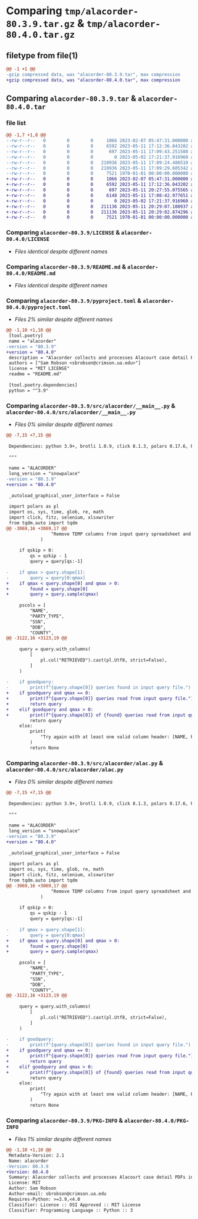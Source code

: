# Comparing `tmp/alacorder-80.3.9.tar.gz` & `tmp/alacorder-80.4.0.tar.gz`

## filetype from file(1)

```diff
@@ -1 +1 @@
-gzip compressed data, was "alacorder-80.3.9.tar", max compression
+gzip compressed data, was "alacorder-80.4.0.tar", max compression
```

## Comparing `alacorder-80.3.9.tar` & `alacorder-80.4.0.tar`

### file list

```diff
@@ -1,7 +1,8 @@
--rw-r--r--   0        0        0     1066 2023-02-07 05:47:31.000000 alacorder-80.3.9/LICENSE
--rw-r--r--   0        0        0     6592 2023-05-11 17:12:36.043202 alacorder-80.3.9/README.md
--rw-r--r--   0        0        0      697 2023-05-11 17:09:43.251588 alacorder-80.3.9/pyproject.toml
--rw-r--r--   0        0        0        0 2023-05-02 17:21:37.916960 alacorder-80.3.9/src/alacorder/__init__.py
--rw-r--r--   0        0        0   210936 2023-05-11 17:09:24.486510 alacorder-80.3.9/src/alacorder/__main__.py
--rw-r--r--   0        0        0   210936 2023-05-11 17:09:29.605342 alacorder-80.3.9/src/alacorder/alac.py
--rw-r--r--   0        0        0     7521 1970-01-01 00:00:00.000000 alacorder-80.3.9/PKG-INFO
+-rw-r--r--   0        0        0     1066 2023-02-07 05:47:31.000000 alacorder-80.4.0/LICENSE
+-rw-r--r--   0        0        0     6592 2023-05-11 17:12:36.043202 alacorder-80.4.0/README.md
+-rw-r--r--   0        0        0      697 2023-05-11 20:27:55.075565 alacorder-80.4.0/pyproject.toml
+-rw-r--r--   0        0        0     6148 2023-05-11 17:08:42.977651 alacorder-80.4.0/src/alacorder/.DS_Store
+-rw-r--r--   0        0        0        0 2023-05-02 17:21:37.916960 alacorder-80.4.0/src/alacorder/__init__.py
+-rw-r--r--   0        0        0   211136 2023-05-11 20:29:07.180937 alacorder-80.4.0/src/alacorder/__main__.py
+-rw-r--r--   0        0        0   211136 2023-05-11 20:29:02.874296 alacorder-80.4.0/src/alacorder/alac.py
+-rw-r--r--   0        0        0     7521 1970-01-01 00:00:00.000000 alacorder-80.4.0/PKG-INFO
```

### Comparing `alacorder-80.3.9/LICENSE` & `alacorder-80.4.0/LICENSE`

 * *Files identical despite different names*

### Comparing `alacorder-80.3.9/README.md` & `alacorder-80.4.0/README.md`

 * *Files identical despite different names*

### Comparing `alacorder-80.3.9/pyproject.toml` & `alacorder-80.4.0/pyproject.toml`

 * *Files 2% similar despite different names*

```diff
@@ -1,10 +1,10 @@
 [tool.poetry]
 name = "alacorder"
-version = "80.3.9"
+version = "80.4.0"
 description = "Alacorder collects and processes Alacourt case detail PDFs into data tables suitable for research purposes."
 authors = ["Sam Robson <sbrobson@crimson.ua.edu>"]
 license = "MIT LICENSE"
 readme = "README.md"
 
 [tool.poetry.dependencies]
 python = "^3.9"
```

### Comparing `alacorder-80.3.9/src/alacorder/__main__.py` & `alacorder-80.4.0/src/alacorder/__main__.py`

 * *Files 0% similar despite different names*

```diff
@@ -7,15 +7,15 @@
 
 Dependencies: python 3.9+, brotli 1.0.9, click 8.1.3, polars 0.17.6, PyMuPDF 1.21.1, PySimpleGUI 4.60.4, selenium 4.8.3, tqdm 4.65.0, xlsx2csv 0.8.1, XlsxWriter 3.0.9
 
 """
 
 name = "ALACORDER"
 long_version = "snowpalace"
-version = "80.3.9"
+version = "80.4.0"
 
 _autoload_graphical_user_interface = False
 
 import polars as pl
 import os, sys, time, glob, re, math
 import click, fitz, selenium, xlsxwriter
 from tqdm.auto import tqdm
@@ -3069,16 +3069,17 @@
                 "Remove TEMP columns from input query spreadsheet and try again."
             )
 
     if qskip > 0:
         qs = qskip - 1
         query = query[qs:-1]
 
-    if qmax > query.shape[1]:
-        query = query[0:qmax]
+    if qmax < query.shape[0] and qmax > 0:
+        found = query.shape[0]
+        query = query.sample(qmax)
 
     pscols = [
         "NAME",
         "PARTY_TYPE",
         "SSN",
         "DOB",
         "COUNTY",
@@ -3122,16 +3123,19 @@
 
     query = query.with_columns(
         [
             pl.col("RETRIEVED").cast(pl.Utf8, strict=False),
         ]
     )
 
-    if goodquery:
-        print(f"{query.shape[0]} queries found in input query file.")
+    if goodquery and qmax == 0:
+        print(f"{query.shape[0]} queries read from input query file.")
+        return query
+    elif goodquery and qmax > 0:
+        print(f"{query.shape[0]} of {found} queries read from input query file.")
         return query
     else:
         print(
             "Try again with at least one valid column header: [NAME, PARTY_TYPE, SSN, DOB, COUNTY, DIVISION, CASE_YEAR, NO_RECORDS, FILED_BEFORE, FILED_AFTER, RETRIEVED, CASES_FOUND, QUERY_COMPLETE]"
         )
         return None
```

### Comparing `alacorder-80.3.9/src/alacorder/alac.py` & `alacorder-80.4.0/src/alacorder/alac.py`

 * *Files 0% similar despite different names*

```diff
@@ -7,15 +7,15 @@
 
 Dependencies: python 3.9+, brotli 1.0.9, click 8.1.3, polars 0.17.6, PyMuPDF 1.21.1, PySimpleGUI 4.60.4, selenium 4.8.3, tqdm 4.65.0, xlsx2csv 0.8.1, XlsxWriter 3.0.9
 
 """
 
 name = "ALACORDER"
 long_version = "snowpalace"
-version = "80.3.9"
+version = "80.4.0"
 
 _autoload_graphical_user_interface = False
 
 import polars as pl
 import os, sys, time, glob, re, math
 import click, fitz, selenium, xlsxwriter
 from tqdm.auto import tqdm
@@ -3069,16 +3069,17 @@
                 "Remove TEMP columns from input query spreadsheet and try again."
             )
 
     if qskip > 0:
         qs = qskip - 1
         query = query[qs:-1]
 
-    if qmax > query.shape[1]:
-        query = query[0:qmax]
+    if qmax < query.shape[0] and qmax > 0:
+        found = query.shape[0]
+        query = query.sample(qmax)
 
     pscols = [
         "NAME",
         "PARTY_TYPE",
         "SSN",
         "DOB",
         "COUNTY",
@@ -3122,16 +3123,19 @@
 
     query = query.with_columns(
         [
             pl.col("RETRIEVED").cast(pl.Utf8, strict=False),
         ]
     )
 
-    if goodquery:
-        print(f"{query.shape[0]} queries found in input query file.")
+    if goodquery and qmax == 0:
+        print(f"{query.shape[0]} queries read from input query file.")
+        return query
+    elif goodquery and qmax > 0:
+        print(f"{query.shape[0]} of {found} queries read from input query file.")
         return query
     else:
         print(
             "Try again with at least one valid column header: [NAME, PARTY_TYPE, SSN, DOB, COUNTY, DIVISION, CASE_YEAR, NO_RECORDS, FILED_BEFORE, FILED_AFTER, RETRIEVED, CASES_FOUND, QUERY_COMPLETE]"
         )
         return None
```

### Comparing `alacorder-80.3.9/PKG-INFO` & `alacorder-80.4.0/PKG-INFO`

 * *Files 1% similar despite different names*

```diff
@@ -1,10 +1,10 @@
 Metadata-Version: 2.1
 Name: alacorder
-Version: 80.3.9
+Version: 80.4.0
 Summary: Alacorder collects and processes Alacourt case detail PDFs into data tables suitable for research purposes.
 License: MIT
 Author: Sam Robson
 Author-email: sbrobson@crimson.ua.edu
 Requires-Python: >=3.9,<4.0
 Classifier: License :: OSI Approved :: MIT License
 Classifier: Programming Language :: Python :: 3
```

